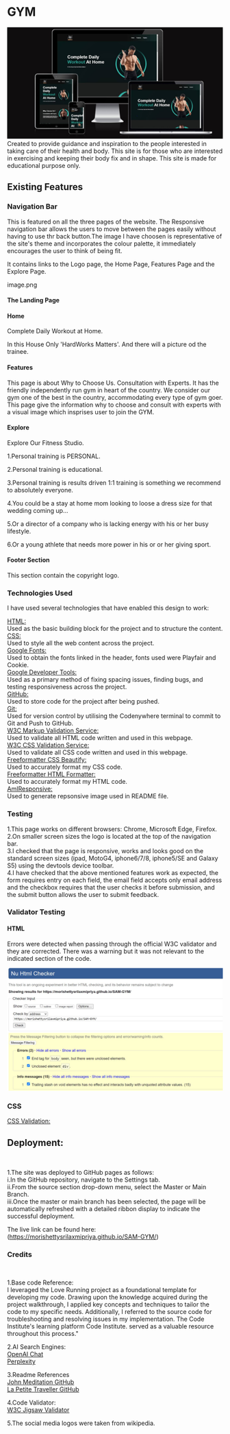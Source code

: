  <h1>GYM</h1>

![alt img dsc](documentation/images/main.jpg)
Created to provide guidance and inspiration to the people interested in taking care of their health and body. This site is for those who are interested in exercising and keeping their body fix and in shape. This site is made for educational purpose only.

<h2>Existing Features</h2>

<h3>Navigation Bar</h3>

This is featured on all the three pages of the website. The Responsive navigation bar allows the users to move between the pages easily without having to use thr back button.The image I have choosen is representative of the site's theme and incorporates the colour palette, it immediately encourages the user to think of being fit.

It contains links to the Logo page, the Home Page, Features Page and the Explore Page.

image.png

<h4>The Landing Page</h4>

<h4>Home</h4>

Complete Daily Workout at Home.

In this House Only 'HardWorks Matters'.
And there will a picture od the trainee.

<h4>Features</h4>

This page is about Why to Choose Us.
Consultation with Experts.
It has the friendly independently run gym in heart of the country. We
consider our gym one of the best in the country, accommodating every
type of gym goer. This page give the information why to choose and consult with experts with a visual image which insprises user to join the GYM.

<h4>Explore</h4>

Explore Our Fitness Studio.

1.Personal training is PERSONAL.

2.Personal training is educational.

3.Personal training is results driven 1:1 training is something we
recommend to absolutely everyone.

4.You could be a stay at home mom looking to loose a dress size for
that wedding coming up...

5.Or a director of a company who is lacking energy with his or her
busy lifestyle.

6.Or a young athlete that needs more power in his or or her giving
sport.

 <h4>Footer Section</h4>

This section contain the copyright logo.

<h3>Technologies Used</h3>

I have used several technologies that have enabled this design to work:

[HTML:](https://www.html.com)<br>
Used as the basic building block for the project and to structure the content.<br>
[CSS:](https://www.css.com)<br>
Used to style all the web content across the project.<br>
[Google Fonts:](https://www.fonts.google.com)<br>
Used to obtain the fonts linked in the header, fonts used were Playfair and Cookie.<br>
[Google Developer Tools:](https://www.developer.chrome.com.com)<br>
Used as a primary method of fixing spacing issues, finding bugs, and testing responsiveness across the project.<br>
[GitHub:](https://www.github.com)<br>
Used to store code for the project after being pushed.<br>
[Git:](https://www.git.com)<br>
Used for version control by utilising the Codenywhere terminal to commit to Git and Push to GitHub.<br>
[W3C Markup Validation Service:](https://validator.w3.org/)<br>
Used to validate all HTML code written and used in this webpage.<br>
[W3C CSS Validation Service:](https://jigsaw.w3.org/css-validator)<br>
Used to validate all CSS code written and used in this webpage.<br>
[Freeformatter CSS Beautify:](https://www.freeformatter.com/css-beautifier.html) <br>
Used to accurately format my CSS code.<br>
[Freeformatter HTML Formatter:](https://www.freeformatter.com/css-beautifier.html) <br>
Used to accurately format my HTML code.<br>
[AmIResponsive:](https://ui.dev/amiresponsive) <br>
Used to generate repsonsive image used in README file.<br>

<h3>Testing</h3>

1.This page works on different browsers: Chrome, Microsoft Edge, Firefox.<br>
2.On smaller screen sizes the logo is located at the top of the navigation bar.<br>
3.I checked that the page is responsive, works and looks good on the standard screen sizes (ipad, MotoG4, iphone6/7/8, iphone5/SE and Galaxy S5) using the devtools device toolbar.<br>
4.I have checked that the above mentioned features work as expected, the form requires entry on each field, the email field accepts only email address and the checkbox requires that the user checks it before submission, and the submit button allows the user to submit feedback.<br>

<h3>Validator Testing</h3>
<h4>HTML</h4>
Errors were detected when passing through the official W3C validator and they are corrected. There was a warning but it was not relevant to the indicated section of the code.<br>

![alt img dsc](documentation/images/HTML_validator.jpg)<br>

<h3>CSS</h3>

[CSS Validation:](https://jigsaw.w3.org/css-validator/validator?uri=https%3A%2F%2Fmorishettysrilaxmipriya.github.io%2FSAM-GYM%2F&profile=css3svg&usermedium=all&warning=1&vextwarning=&lang=en) <br>

<h2>Deployment:</h2><br>

1.The site was deployed to GitHub pages as follows:<br>
i.In the GitHub repository, navigate to the Settings tab.<br>
ii.From the source section drop-down menu, select the Master or Main Branch.<br>
iii.Once the master or main branch has been selected, the page will be automatically refreshed with a detailed ribbon display to indicate the successful deployment.<br>

The live link can be found here: (https://morishettysrilaxmipriya.github.io/SAM-GYM/) <br>

<h3>Credits</h3><br>

1.Base code Reference:<br>
I leveraged the Love Running project as a foundational template for developing my code. Drawing upon the knowledge acquired during the project walkthrough, I applied key concepts and techniques to tailor the code to my specific needs. Additionally, I referred to the source code for troubleshooting and resolving issues in my implementation. The Code Institute's learning platform Code Institute. served as a valuable resource throughout this process." <br>

2.AI Search Engines: <br>
[OpenAI Chat](https://chat.openai.com/) <br>
[Perplexity](https://www.perplexity.ai/)<br>

3.Readme References<br>
[John Meditation GitHub](https://github.com/Joh201/john-meditation)<br>
[La Petite Traveller GitHub](https://github.com/daisygunn/la-petite-traveller) <br>

4.Code Validator: <br>
[W3C Jigsaw Validator](https://jigsaw.w3.org/) <br>

5.The social media logos were taken from wikipedia.
